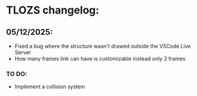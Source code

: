 # TLOZS changelog:

## 05/12/2025:
- Fixed a bug where the structure wasn't drawed outside the VSCode Live Server
- How many frames link can have is customizable instead only 2 frames

### TO DO:
- Implement a collision system
